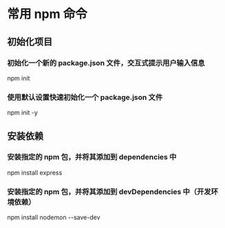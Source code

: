 # 常用 npm 命令

## 初始化项目

### 初始化一个新的 package.json 文件，交互式提示用户输入信息

   npm init

### 使用默认设置快速初始化一个 package.json 文件

npm init -y

## 安装依赖

### 安装指定的 npm 包，并将其添加到 dependencies 中

npm install express

### 安装指定的 npm 包，并将其添加到 devDependencies 中（开发环境依赖）

npm install nodemon --save-dev
